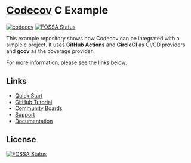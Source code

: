 # [Codecov](https://codecov.io) C Example
[![codecov](https://codecov.io/github/codecov/example-c/branch/main/graph/badge.svg?token=BPQabVTlxT)](https://app.codecov.io/github/codecov/example-c)
[![FOSSA Status](https://app.fossa.com/api/projects/git%2Bgithub.com%2Fcodecov%2Fexample-c.svg?type=shield)](https://app.fossa.com/projects/git%2Bgithub.com%2Fcodecov%2Fexample-c?ref=badge_shield)

This example repository shows how Codecov can be integrated with a simple c project. It uses **GitHub Actions** and **CircleCI** as CI/CD providers and **gcov** as the coverage provider.

For more information, please see the links below.

## Links
- [Quick Start](https://docs.codecov.com/docs/quick-start)
- [GitHub Tutorial](https://docs.codecov.com/docs/github-tutorial)
- [Community Boards](https://community.codecov.io)
- [Support](https://codecov.io/support)
- [Documentation](https://docs.codecov.io)


## License
[![FOSSA Status](https://app.fossa.com/api/projects/git%2Bgithub.com%2Fcodecov%2Fexample-c.svg?type=large)](https://app.fossa.com/projects/git%2Bgithub.com%2Fcodecov%2Fexample-c?ref=badge_large)
